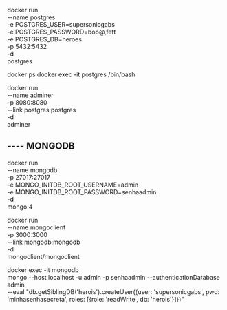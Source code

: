 docker run \
    --name postgres \
    -e POSTGRES_USER=supersonicgabs \
    -e POSTGRES_PASSWORD=bob@,fett \
    -e POSTGRES_DB=heroes \
    -p 5432:5432 \
    -d \
    postgres

docker ps
docker exec -it postgres /bin/bash    

docker run \
    --name adminer \
    -p 8080:8080 \
    --link postgres:postgres \
    -d \
    adminer

## ---- MONGODB
docker run \
    --name mongodb \
    -p 27017:27017 \
    -e MONGO_INITDB_ROOT_USERNAME=admin \
    -e MONGO_INITDB_ROOT_PASSWORD=senhaadmin \
    -d \
    mongo:4

docker run \
    --name mongoclient \
    -p 3000:3000 \
    --link mongodb:mongodb \
    -d \
    mongoclient/mongoclient

docker exec -it mongodb \
    mongo --host localhost -u admin -p senhaadmin --authenticationDatabase admin \
    --eval "db.getSiblingDB('herois').createUser({user: 'supersonicgabs', pwd: 'minhasenhasecreta', roles: [{role: 'readWrite', db: 'herois'}]})"    